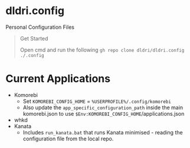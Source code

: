 # dldri.config
Personal Configuration Files
> Get Started
>
> Open cmd and run the following
> ```gh repo clone dldri/dldri.config ./.config```

# Current Applications
- Komorebi
  - Set ```KOMOREBI_CONFIG_HOME``` = ```%USERPROFILE%/.config/komorebi```
  - Also update the ```app_specific_configuration_path``` inside the main komorebi.json to use ```$Env:KOMOREBI_CONFIG_HOME```/applications.json
- whkd
- Kanata
  - Includes ```run_kanata.bat``` that runs Kanata minimised - reading the configuration file from the local repo.
